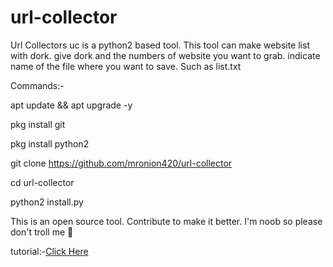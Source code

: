# url-collector
Url Collectors uc is a python2 based tool. This tool can make website list with dork.
give dork and the numbers of website you want to grab. indicate name of the file where you want to save. Such as list.txt

Commands:-

apt update && apt upgrade -y

pkg install git

pkg install python2

git clone https://github.com/mronion420/url-collector

cd url-collector

python2 install.py

This is an open source tool. Contribute to make it better.
I'm noob so please don't troll me 🥲

tutorial:-[Click Here](https://youtu.be/EXhNgB52bdE)
